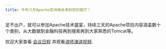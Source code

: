 ```yaml
---
title: 今年八月Apache亚洲峰会来到您的客厅！
---
```


足不出户，就可以参加Apache技术盛宴，持续三天的Apache项目内容涵盖数十个类别，从大数据到金融科技再到搜索再到大家熟悉的Tomcat等。

欢迎大家查看 [会议日程](zh/tracks.html) 并观看[讲师演讲视频](https://space.bilibili.com/609014805).
